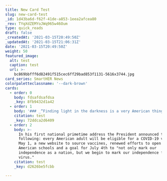 ```yaml
---
title: New Card Test
slug: new-card-test
_id: 1d43ba6d-f62f-41de-a853-1eea2afcea80
_rev: TYqXdZEMYoJWq965w46Oum
type: quick_reads
draft: false
_createdAt: '2021-03-15T20:49:50Z'
_updatedAt: '2021-03-15T21:06:31Z'
date: '2021-03-15T20:49:50Z'
weight: 50
featured_image:
  alt: test
  caption: test
  url: >-
    bc869bbfff6d82491f515cec6ff29bad853f1131-5616x3744.jpg
card_series: SmartHER News
colorpaletteclassname: '--dark-brown'
cards:
  - order: 0
    body: fdsafdsafdsa
    _key: 8fb9432d1a42
  - order: 1
    body: '### _“Finding light in the darkness is a very American thing to do.”_'
    citation: test
    _key: 72ddca2d6409
  - order: 2
    body: >-
      In his first national primetime address the President announced the
      following: every American adult will be eligible for a COVID-19 vaccine by
      May 1, a new website to source vaccines, renewed efforts to open all
      American schools and a goal for July 4th to "not only mark our
      independence as a nation, but we begin to mark our independence from this
      virus."
    citation: test
    _key: d2626be5fcbb

---
```

 